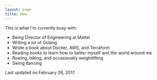 ```yaml
---
layout: page
title: Now
---
```


This is what I'm currently busy with:

* Being Director of Engineering at Mattel
* Writing a lot of Golang
* Wrote a book about Docker, AWS, and Terraform
* Reading books to learn how to better myself and the world around me
* Rowing, biking, and occasionally weightlifting
* Swing dancing

Last updated on February 26, 2017.
